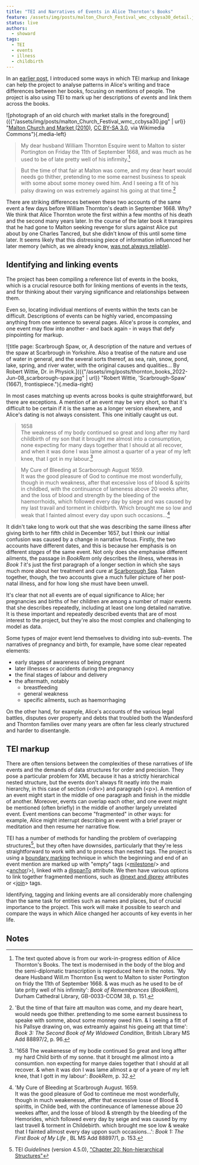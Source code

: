 ```yaml
---
title: "TEI and Narratives of Events in Alice Thornton's Books"
feature: /assets/img/posts/malton_Church_Festival_wmc_ccbysa30_detail.jpg
status: live
authors:
  - showard
tags:
  - TEI
  - events
  - illness
  - childbirth
---
```


In an [earlier post](https://thornton.kdl.kcl.ac.uk/posts/blog/2022-08-25-encoding-alice-thorntons-books/), I introduced some ways in which TEI markup and linkage can help the project to analyse patterns in Alice's writing and trace differences between her books, focusing on mentions of people. The project is also using TEI to mark up her descriptions of _events_ and link them across the books.

![photograph of an old church with market stalls in the foreground]({{"/assets/img/posts/malton_Church_Festival_wmc_ccbysa30.jpg" | url}} "[Malton Church and Market (2010)](https://commons.wikimedia.org/wiki/File:Church_Festival.JPG), [CC BY-SA 3.0](https://creativecommons.org/licenses/by-sa/3.0), via Wikimedia Commons"){.media-left}

> My dear husband William Thornton
> Esquire went to Malton to sister Portington
> on Friday the 11th of September 1668, and
> was much as he used to be of late pretty
> well of his infirmity.[^1]

> But the time of that fair at Malton was come, and my
> dear heart would needs go thither, pretending to me some
> earnest business to speak with some about some money owed
> him. And I seeing a fit of his palsy drawing on was extremely
> against his going at that time.[^2]

There are striking differences between these two accounts of the same event a few days before William Thornton's death in September 1668. Why? We think that Alice Thornton wrote the first within a few months of his death and the second many years later. In the course of the later book it transpires that he had gone to Malton seeking revenge for slurs against Alice put about by one Charles Tancred, but she didn't know of this until some time later. It seems likely that this distressing piece of information influenced her later memory (which, as we already know, [was not always reliable](https://thornton.kdl.kcl.ac.uk/posts/blog/2022-07-25-alice-thornton-middleham-castle/)).

## Identifying and linking events

The project has been compiling a reference list of events in the books, which is a crucial resource both for linking mentions of events in the texts, and for thinking about their varying significance and relationships between them.

Even so, locating individual mentions of events within the texts can be difficult. Descriptions of events can be highly varied, encompassing anything from one sentence to several pages. Alice's prose is complex, and one event may flow into another - and back again - in ways that defy pinpointing for markup.

![title page: Scarbrough Spaw, or, A description of the nature and vertues of the spaw at Scarbrough in Yorkshire. Also a treatise of the nature and use of water in general, and the several sorts thereof, as sea, rain, snow, pond, lake, spring, and river water, with the original causes and qualities... By Robert Wittie, Dr. in Physick.]({{"/assets/img/posts/thornton_books_2022-Jun-08_scarborough-spaw.jpg" | url}} "Robert Wittie, 'Scarbrough-Spaw' (1667), frontispiece."){.media-right}

In most cases matching up events across books is quite straightforward, but there are exceptions. A mention of an event may be very short, so that it's difficult to be certain if it is the same as a longer version elsewhere, and Alice's dating is not always consistent. This one initially caught us out.

> 1658<br>
> The weakness of my body continued so great and long
> after my hard childbirth of my son that it brought me
> almost into a consumption, none expecting for many days
> together that I should at all recover, and when it was
> done I was lame almost a quarter of a year of my left
> knee, that I got in my labour.[^3]

> My Cure of Bleeding at Scarborough August 1659.<br>
> It was the good pleasure of God to continue me most wonderfully,
> though in much weakness, after that excessive loss of blood & spirits
> in childbed, with the continuance of lameness above 20 weeks after,
> and the loss of blood and strength by the bleeding of the haemorrhoids,
> which followed every day by siege and was caused by my last travail
> and torment in childbirth. Which brought me so low and weak that I fainted
> almost every day upon such occasions...[^4]

It didn't take long to work out that she was describing the same illness after giving birth to her fifth child in December 1657, but I think our initial confusion was caused by a change in narrative focus. Firstly, the two accounts have different dates, and this is because her emphasis is on different _stages_ of the same event. Not only does she emphasise different ailments, the passage in _BookRem_ only describes the illness, whereas in _Book 1_ it's just the first paragraph of a longer section in which she says much more about her treatment and cure at [Scarborough Spa](https://www.citizan.org.uk/blog/2017/Aug/24/scarborough-first-seaside-resort/). Taken together, though, the two accounts give a much fuller picture of her post-natal illness, and for how long she must have been unwell.

It's clear that not all events are of equal significance to Alice; her pregnancies and births of her children are among a number of major events that she describes repeatedly, including at least one long detailed narrative. It is these important and repeatedly described events that are of most interest to the project, but they're also the most complex and challenging to model as data.

Some types of major event lend themselves to dividing into sub-events. The narratives of pregnancy and birth, for example, have some clear repeated elements:

- early stages of awareness of being pregnant
- later illnesses or accidents during the pregnancy
- the final stages of labour and delivery
- the aftermath, notably
  - breastfeeding
  - general weakness
  - specific ailments, such as haemorrhaging

On the other hand, for example, Alice's accounts of the various legal battles, disputes over property and debts that troubled both the Wandesford and Thornton families over many years are often far less clearly structured and harder to disentangle.

## TEI markup

There are often tensions between the complexities of these narratives of life events and the demands of data structures for order and precision. They pose a particular problem for XML because it has a strictly hierarchical nested structure, but the events don't always fit neatly into the main hierarchy, in this case of section (&lt;div&gt;) and paragraph (&lt;p&gt;). A mention of an event might start in the middle of one paragraph and finish in the middle of another. Moreover, events can overlap each other, and one event might be mentioned (often briefly) in the middle of another largely unrelated event. Event mentions can become "fragmented" in other ways: for example, Alice might interrupt describing an event with a brief prayer or meditation and then resume her narrative flow.

TEI has a number of methods for handling the problem of overlapping structures[^5], but they often have downsides, particularly that they're less straightforward to work with and to process than nested tags. The project is using a [boundary marking](https://tei-c.org/release/doc/tei-p5-doc/en/html/NH.html#NHBM) technique in which the beginning and end of an event mention are marked up with "empty" tags (&lt;[milestone](https://tei-c.org/release/doc/tei-p5-doc/en/html/ref-milestone.html)/&gt; and &lt;[anchor](https://tei-c.org/release/doc/tei-p5-doc/en/html/ref-anchor.html)/&gt;), linked with a [@spanTo](https://tei-c.org/release/doc/tei-p5-doc/de/html/ref-att.spanning.html) attribute. We then have various options to link together fragmented mentions, such as [@next and @prev](https://tei-c.org/release/doc/tei-p5-doc/en/html/ref-att.global.linking.html) attributes or &lt;[join](https://tei-c.org/release/doc/tei-p5-doc/en/html/ref-join.html)&gt; tags.

Identifying, tagging and linking events are all considerably more challenging than the same task for entities such as names and places, but of crucial importance to the project. This work will make it possible to search and compare the ways in which Alice changed her accounts of key events in her life.

## Notes

[^1]: The text quoted above is from our work-in-progress edition of Alice Thornton's Books. The text is modernised in the body of the blog and the semi-diplomatic transcription is reproduced here in the notes. 'My deare Husband Will.m Thornton Esq went to Malton to sister Portington on fridy the 11th of September 1668. & was much as he used to be of late pritty well of his infirmity': _Book of Remembrances_ (_BookRem_), Durham Cathedral Library, GB-0033-CCOM 38, p. 151.
[^2]:
    'But the time of that faire att maulton was come, and my
    deare heart, would needs goe thither. prettending to me some
    earnest bussiness to speake with somme, about some monney owed
    him. & I seeing a fitt of his Pallsye drawing on, was extreamly
    against his goeing att that time': _Book 3: The Second Book of My Widowed Condition_, British Library MS Add 88897/2, p. 96.

[^3]: '1658 The weakenesse of my bodie continued So great and long affter my hard Child birth of my sonne. that it brought me allmost into a consumtion. non expecting for manye daies together that I should at all recover. & when it was don I was lame allmost a qr of a yeare of my left knee, that I gott in my labour': _BookRem_, p. 32.
[^4]:
    'My Cure of Bleeding at Scarbrough August. 1659. <br>
    It was the good pleasure of God to contineue me most
    wonderfully, though in much weakenesse, affter that excessive
    losse of Blood & spiritts, in Childe bed, with the contineuance
    of lamenesse aboue 20 weekes affter, and the losse of blood
    & strength by the bleeding of the Hemorides, which followed
    every day by seige and was caused by my last travell
    & torment in Childebirth. which brought me soe low & weake
    that I fainted allmost every day uppon such occasions...': _Book 1: The First Book of My Life_ , BL MS Add 88897/1, p. 153.

[^5]: TEI _Guidelines_ (version 4.5.0), ["Chapter 20: Non-hierarchical Structures"](https://tei-c.org/release/doc/tei-p5-doc/en/html/NH.html)
